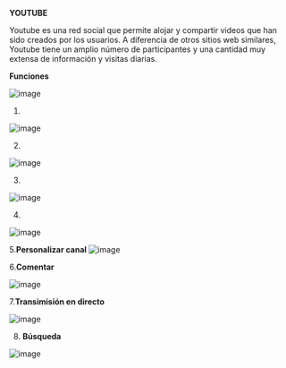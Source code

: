 **YOUTUBE**

Youtube es una red social que permite alojar y compartir videos que han sido creados por los usuarios. A diferencia de otros sitios web similares, Youtube tiene un amplio número de participantes y una cantidad muy extensa de información y visitas diarias.

**Funciones**

![image](https://user-images.githubusercontent.com/82129353/137569198-7c39a19a-5dc6-4813-a0d4-da35861584bb.png)





1. 
![image](https://user-images.githubusercontent.com/87036389/137568884-55cdf02f-70ee-4cd6-86f2-8b0233d2dfcb.png)

2.
![image](https://user-images.githubusercontent.com/87036389/137563503-73c3200f-91ce-4d0b-86c2-45ef6c055597.png)

3. 
![image](https://user-images.githubusercontent.com/87036389/137568951-bab73b64-a36f-4fc5-b6d7-ec3b647498a2.png)

4.
![image](https://user-images.githubusercontent.com/87036389/137563523-5f070504-6990-4b66-ab68-0e3dbf158be3.png)

5.**Personalizar canal**
![image](https://user-images.githubusercontent.com/51030241/137569485-3d42b2ca-a8a1-4c08-867c-41ddc5f88405.png)

6.**Comentar**

![image](https://user-images.githubusercontent.com/51030241/137569457-5b98d1c5-ee25-482e-8bbe-feb67d26c15a.png)

7.**Transimisión en directo**

![image](https://user-images.githubusercontent.com/82129353/137569385-4be77411-229e-4753-97da-9fa6b7cc517a.png)



8. **Búsqueda**

![image](https://user-images.githubusercontent.com/82129353/137569400-86049b05-d9b1-4433-a791-ab8c03848f6d.png)




